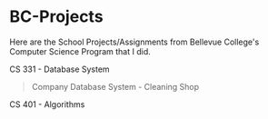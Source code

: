 # BC-Projects

Here are the School Projects/Assignments from Bellevue College's Computer Science Program that I did.

CS 331 - Database System
> Company Database System - Cleaning Shop

CS 401 - Algorithms
